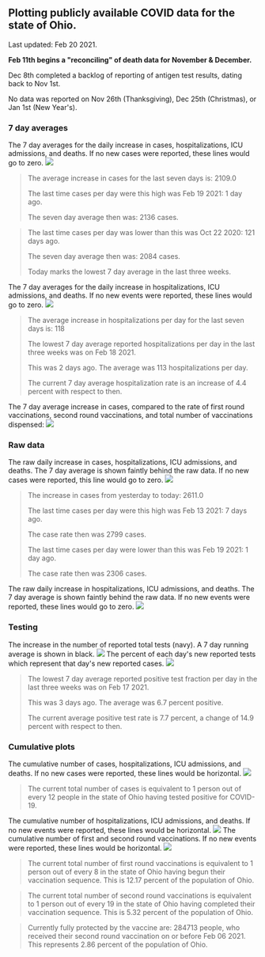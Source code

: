 ## Plotting publicly available COVID data for the state of Ohio. 

Last updated: Feb 20 2021. 

**Feb 11th begins a "reconciling" of death data for November & December.**

Dec 8th completed a backlog of reporting of antigen test results, dating back to Nov 1st.

No data was reported on Nov 26th (Thanksgiving), Dec 25th (Christmas), or Jan 1st (New Year's).
### 7 day averages
The 7 day averages for the daily increase in cases, hospitalizations, ICU admissions, and deaths. If no new cases were reported, these lines would go to zero.
![](7dayaverage_cases.png)

>The average increase in cases for the last seven days is: 2109.0
>
>The last time cases per day were this high was Feb 19 2021: 1 day ago.
>
>The seven day average then was: 2136 cases.

>
>The last time cases per day was lower than this was Oct 22 2020: 121 days ago.
>
>The seven day average then was: 2084 cases.
>
>Today marks the lowest 7 day average in the last three weeks.

The 7 day averages for the daily increase in hospitalizations, ICU admissions, and deaths. If no new events were reported, these lines would go to zero.
![](7dayaverage_hospital.png)

>The average increase in hospitalizations per day for the last seven days is: 118
>
>The lowest 7 day average reported hospitalizations per day in the last three weeks was on Feb 18 2021.
>
>This was 2 days ago. The average was 113 hospitalizations per day.
>
>The current 7 day average hospitalization rate is an increase of 4.4 percent with respect to then.

The 7 day average increase in cases, compared to the rate of first round vaccinations, second round vaccinations, and total number of vaccinations dispensed:
![](DailyVaccinationsCases.png)

### Raw data
The raw daily increase in cases, hospitalizations, ICU admissions, and deaths. The 7 day average is shown faintly behind the raw data. If no new cases were reported, this line would go to zero.
![](DailyCases.png)

>The increase in cases from yesterday to today: 2611.0 
>
>The last time cases per day were this high was Feb 13 2021: 7 days ago. 
>
>The case rate then was 2799 cases.
>
>The last time cases per day were lower than this was Feb 19 2021: 1 day ago. 
>
>The case rate then was 2306 cases.

The raw daily increase in hospitalizations, ICU admissions, and deaths. The 7 day average is shown faintly behind the raw data. If no new events were reported, these lines would go to zero.
![](DailyHospitalizations.png)

### Testing

The increase in the number of reported total tests (navy). A 7 day running average is shown in black.
![](DailyTests.png)
The percent of each day's new reported tests which represent that day's new reported cases.
![](percentpositive_tests.png)

>The lowest 7 day average reported positive test fraction per day in the last three weeks was on Feb 17 2021.
>
>This was 3 days ago. The average was 6.7 percent positive. 
>
>The current average positive test rate is 7.7 percent, a change of 14.9 percent with respect to then. 

### Cumulative plots
The cumulative number of cases, hospitalizations, ICU admissions, and deaths. If no new cases were reported, these lines would be horizontal.
![](Cases.png)

>The current total number of cases is equivalent to 1 person out of every 12 people in the state of Ohio having tested positive for COVID-19.

The cumulative number of hospitalizations, ICU admissions, and deaths. If no new events were reported, these lines would be horizontal.
![](Hospitalizations.png)
The cumulative number of first and second round vaccinations. If no new events were reported, these lines would be horizontal.
![](Vaccinations.png)

>The current total number of first round vaccinations is equivalent to 1 person out of every 8 in the state of Ohio having begun their vaccination sequence.
>This is 12.17 percent of the population of Ohio.

>The current total number of second round vaccinations is equivalent to 1 person out of every 19 in the state of Ohio having completed their vaccination sequence.
>This is 5.32 percent of the population of Ohio.

>Currently fully protected by the vaccine are: 284713 people, who received their second round vaccination on or before Feb 06 2021.
>This represents 2.86 percent of the population of Ohio.

